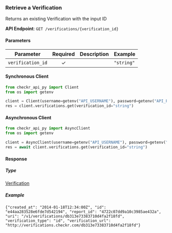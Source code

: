 
### Retrieve a Verification <a name="get"></a>

Returns an existing Verification with the input ID


**API Endpoint**: `GET /verifications/{verification_id}`

#### Parameters

| Parameter | Required | Description | Example |
|-----------|:--------:|-------------|--------|
| `verification_id` | ✓ |  | `"string"` |

#### Synchronous Client

```python
from checkr_api_py import Client
from os import getenv

client = Client(username=getenv("API_USERNAME"), password=getenv("API_PASSWORD"))
res = client.verifications.get(verification_id="string")

```

#### Asynchronous Client

```python
from checkr_api_py import AsyncClient
from os import getenv

client = AsyncClient(username=getenv("API_USERNAME"), password=getenv("API_PASSWORD"))
res = await client.verifications.get(verification_id="string")

```

#### Response

##### Type
[Verification](/checkr_api_py/types/models/verification.py)

##### Example
`{"created_at": "2014-01-18T12:34:00Z", "id": "e44aa283528e6fde7d542194", "report_id": "4722c07dd9a10c3985ae432a", "uri": "/v1/verifications/db313e73383710d4fa2f18fd", "verification_type": "id", "verification_url": "http://verifications.checkr.com/db313e73383710d4fa2f18fd"}`
